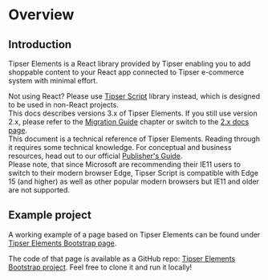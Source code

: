 # Overview

## Introduction

Tipser Elements is a React library provided by Tipser enabling you to add shoppable content to your React app connected to Tipser e-commerce system with minimal effort.

<aside class="notice">
Not using React? Please use <a href="#tipser-script">Tipser Script</a> library instead, which is designed to be used in non-React projects. 
</aside>

<aside class="warning">
This docs describes versions 3.x of Tipser Elements. If you still use version 2.x, please refer to the <a href="#migration-guide">Migration Guide</a> chapter or switch to the <a href="/docs/v2/#tipser-elements">2.x docs page</a>.
</aside>

<aside class="notice">This document is a technical reference of Tipser Elements. Reading through it requires some technical knowledge. For conceptual and business resources, head out to our official <a href="https://www.tipser.com/tipser-elements" target="_blank">Publisher's Guide</a>.</aside>

<aside class="notice">Please note, that since Microsoft are recommending their IE11 users to switch to their modern browser Edge, Tipser Script is compatible with Edge 15 (and higher) as well as other popular modern browsers but IE11 and older are not supported.</aside>

## Example project
   
A working example of a page based on Tipser Elements can be found under <a href="https://tipser.github.io/tipser-elements-react-bootstrap/" target="_blank">Tipser Elements Bootstrap page</a>.
   
The code of that page is available as a GitHub repo: <a href="https://github.com/Tipser/tipser-elements-react-bootstrap" target="_blank">Tipser Elements Bootstrap project</a>. Feel free to clone it and run it locally!
